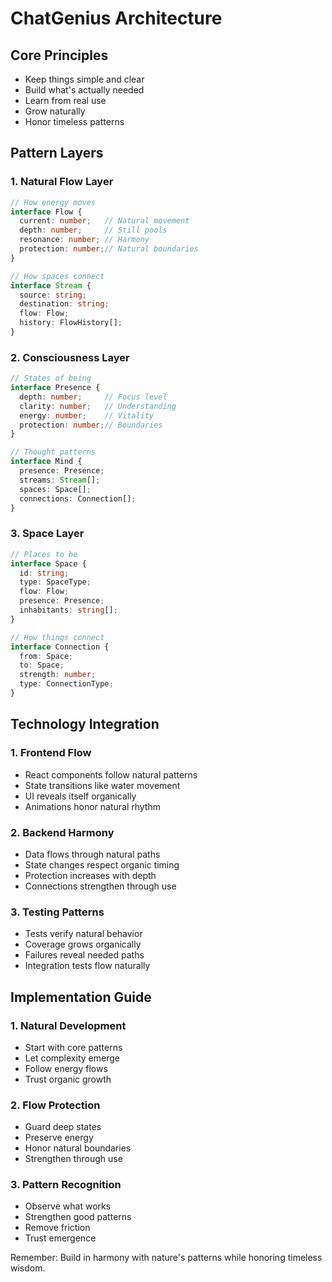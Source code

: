 # ChatGenius Architecture

## Core Principles
- Keep things simple and clear
- Build what's actually needed
- Learn from real use
- Grow naturally
- Honor timeless patterns

## Pattern Layers

### 1. Natural Flow Layer
```typescript
// How energy moves
interface Flow {
  current: number;   // Natural movement
  depth: number;     // Still pools
  resonance: number; // Harmony
  protection: number;// Natural boundaries
}

// How spaces connect
interface Stream {
  source: string;
  destination: string;
  flow: Flow;
  history: FlowHistory[];
}
```

### 2. Consciousness Layer
```typescript
// States of being
interface Presence {
  depth: number;     // Focus level
  clarity: number;   // Understanding
  energy: number;    // Vitality
  protection: number;// Boundaries
}

// Thought patterns
interface Mind {
  presence: Presence;
  streams: Stream[];
  spaces: Space[];
  connections: Connection[];
}
```

### 3. Space Layer
```typescript
// Places to be
interface Space {
  id: string;
  type: SpaceType;
  flow: Flow;
  presence: Presence;
  inhabitants: string[];
}

// How things connect
interface Connection {
  from: Space;
  to: Space;
  strength: number;
  type: ConnectionType;
}
```

## Technology Integration

### 1. Frontend Flow
- React components follow natural patterns
- State transitions like water movement
- UI reveals itself organically
- Animations honor natural rhythm

### 2. Backend Harmony
- Data flows through natural paths
- State changes respect organic timing
- Protection increases with depth
- Connections strengthen through use

### 3. Testing Patterns
- Tests verify natural behavior
- Coverage grows organically
- Failures reveal needed paths
- Integration tests flow naturally

## Implementation Guide

### 1. Natural Development
- Start with core patterns
- Let complexity emerge
- Follow energy flows
- Trust organic growth

### 2. Flow Protection
- Guard deep states
- Preserve energy
- Honor natural boundaries
- Strengthen through use

### 3. Pattern Recognition
- Observe what works
- Strengthen good patterns
- Remove friction
- Trust emergence

Remember: Build in harmony with nature's patterns while honoring timeless wisdom. 